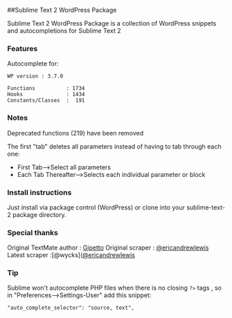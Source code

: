 ##Sublime Text 2 WordPress Package

Sublime Text 2 WordPress Package is a collection of WordPress snippets and autocompletions for Sublime Text 2

### Features

Autocomplete for:

    WP version : 3.7.0

    Functions          : 1734
    Hooks              : 1434
    Constants/Classes  :  191

### Notes

Deprecated functions (219) have been removed

The first "tab" deletes all parameters instead of having to tab through each one:

- First Tab-->Select all parameters
- Each Tab Thereafter-->Selects each individual parameter or block

###  Install instructions

Just install via package control (WordPress) or clone into your sublime-text-2 package directory.

### Special thanks

Original TextMate author : [Gipetto](https://github.com/Gipetto/wordpress.tmbundle)
Original scraper : [@ericandrewlewis](https://github.com/purplefish32/sublime-text-2-wordpress-scraper )
Latest scraper :[@wycks]([@ericandrewlewis](https://github.com/wycks/SublimeText-WordPress-Autocomplete)

### Tip

Sublime won't autocomplete PHP files when there is no closing `?>` tags , so in "Preferences-->Settings-User" add this snippet:

    "auto_complete_selector": "source, text",


